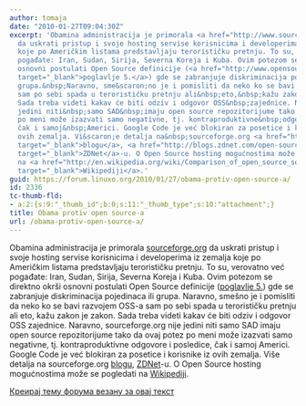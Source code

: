 ```yaml
---
author: tomaja
date: "2010-01-27T09:04:30Z"
excerpt: 'Obamina administracija je primorala <a href="http://www.sourceforge.org">sourceforge.org</a>
  da uskrati pristup i svoje hosting servise korisnicima i developerima iz zemalja
  koje po Američkim listama predstavljaju terorističku pretnju. To su, verovatno već
  pogađate: Iran, Sudan, Sirija, Severna Koreja i Kuba. Ovim potezom se direktno okr&scaron;i
  osnovni postulati Open Source definicije (<a href="http://www.opensource.org/docs/definition.php"
  target="_blank">poglavlje 5.</a>) gde se zabranjuje diskriminacija pojedinaca ili
  grupa.&nbsp;Naravno, sme&scaron;no je i pomisliti da neko ko se bavi razvojem OSS-a
  sam po sebi spada u terorističku pretnju ali&nbsp;eto,&nbsp;kažu zakon je zakon.
  Sada treba videti kakav će biti odziv i odgovor OSS&nbsp;zajednice. Naravno,&nbsp;sourceforge.org&nbsp;nije
  jedini niti&nbsp;samo SAD&nbsp;imaju open source repozitorijume tako da ovaj potez
  po meni može izazvati samo negativne, tj. kontraproduktivne&nbsp;odgovore i posledice,
  čak i samoj&nbsp;Americi. Google Code je već blokiran za posetice i korisnike iz
  ovih zemalja. Vi&scaron;e detalja na&nbsp;sourceforge.org <a href="http://sourceforge.net/blog/clarifying-sourceforgenets-denial-of-site-access-for-certain-persons-in-accordance-with-us-law/"
  target="_blank">blogu</a>, <a href="http://blogs.zdnet.com/open-source/?p=5698"
  target="_blank">ZDNet</a>-u. O Open Source hosting mogućnostima može se pogledati
  na <a href="http://en.wikipedia.org/wiki/Comparison_of_open_source_software_hosting_facilities"
  target="_blank">Wikipediji</a>.'
guid: https://forum.linuxo.org/2010/01/27/obama-protiv-open-source-a/
id: 2336
tc-thumb-fld:
- a:2:{s:9:"_thumb_id";b:0;s:11:"_thumb_type";s:10:"attachment";}
title: Obama protiv open source-a
url: /obama-protiv-open-source-a/
---
```

Obamina administracija je primorala [sourceforge.org](http://www.sourceforge.org) da uskrati pristup i svoje hosting servise korisnicima i developerima iz zemalja koje po Američkim listama predstavljaju terorističku pretnju. To su, verovatno već pogađate: Iran, Sudan, Sirija, Severna Koreja i Kuba. Ovim potezom se direktno okr&scaron;i osnovni postulati Open Source definicije (<a href="http://www.opensource.org/docs/definition.php" target="_blank">poglavlje 5.</a>) gde se zabranjuje diskriminacija pojedinaca ili grupa.&nbsp;Naravno, sme&scaron;no je i pomisliti da neko ko se bavi razvojem OSS-a sam po sebi spada u terorističku pretnju ali&nbsp;eto,&nbsp;kažu zakon je zakon. Sada treba videti kakav će biti odziv i odgovor OSS&nbsp;zajednice. Naravno,&nbsp;sourceforge.org&nbsp;nije jedini niti&nbsp;samo SAD&nbsp;imaju open source repozitorijume tako da ovaj potez po meni može izazvati samo negativne, tj. kontraproduktivne&nbsp;odgovore i posledice, čak i samoj&nbsp;Americi. Google Code je već blokiran za posetice i korisnike iz ovih zemalja. Vi&scaron;e detalja na&nbsp;sourceforge.org <a href="http://sourceforge.net/blog/clarifying-sourceforgenets-denial-of-site-access-for-certain-persons-in-accordance-with-us-law/" target="_blank">blogu</a>, <a href="http://blogs.zdnet.com/open-source/?p=5698" target="_blank">ZDNet</a>-u. O Open Source hosting mogućnostima može se pogledati na <a href="http://en.wikipedia.org/wiki/Comparison_of_open_source_software_hosting_facilities" target="_blank">Wikipediji</a>.<!--break-->

[Креирај тему форума везану за овај текст](https://linuxo.org/nova-tema-na-forumu/?se_pid=2336)